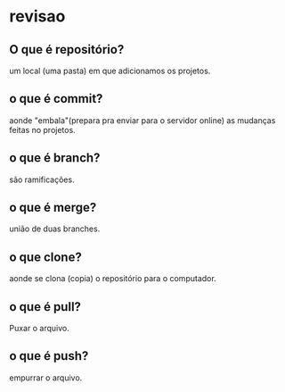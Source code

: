 
# revisao
## O que é repositório?
um local (uma pasta) em que adicionamos os projetos.
## o que é commit?
aonde "embala"(prepara pra enviar para o servidor online) as mudanças feitas no projetos. 
## o que é branch?
são ramificações.
## o que é merge?
união de duas branches.
## o que clone?
aonde se clona (copia)  o repositório para o computador.
## o que é pull?
Puxar o arquivo.
## o que é push?
empurrar o arquivo.



